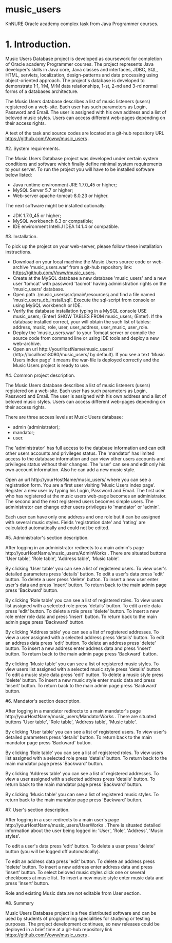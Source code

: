 # music_users
KhNURE Oracle academy complex task from Java Programmer courses.

# 1. Introduction.

Music Users Database project is developed as coursework for completion of Oracle academy Programmer courses. 
The project represents Java developer's skills in Java core, Java classes and interfaces, JDBC, SQL, HTML,
servlets, localization, design-patterns and data processing using object-oriented approach. The project's database 
is developed to demonstrate 1:1, 1:M, M:M data relationships, 1-st, 2-nd and 3-rd normal forms of 
a databases architecture.

The Music Users database describes a list of music listeners (users) registered on a web-site. Each user has
such parameters as Login, Password and Email. The user is assigned with his own address and a list of
beloved music styles. Users can access different web-pages depending on their access rights.

A text of the task and source codes are located at a git-hub repository URL https://github.com/Voww/music_users .

#2. System requirements.

The Music Users Database project was developed under certain system conditions and software which finally 
define minimal system requirements to your server. To run the project you will have to be installed 
software below listed:

* Java runtime environment JRE 1.7.0_45 or higher;
* MySQL Server 5.7 or higher;
* Web-server apache-tomcat-8.0.23 or higher.

The next software might be installed optionally:

* JDK 1.7.0_45 or higher;
* MySQL workbench 6.3 or compatible;
* IDE environment IntelliJ IDEA 14.1.4 or compatible.

#3. Installation.

To pick up the project on your web-server, please follow these installation instructions.

* Download on your local machine the Music Users source code or web-archive 'music_users.war'
from a git-hub repository link: https://github.com/Voww/music_users.
* Create at the MySQL database a new database 'music_users' and a new user 'tomcat' with password 'tacmot' 
having administration rights on the 'music_users' database.
* Open path .\music_users\src\main\resources\ and find a file named 'music_users_db_install.sql'. 
Execute the sql-script from console or using MySQL workbench or IDE. 
* Verify the database installation typing in a MySQL console USE music_users; (Enter) 
SHOW TABLES FROM music_users; (Enter). If the database installed correct, your will obtain the such list 
of tables: address, music, role, user, user_address, user_music, user_role.
* Deploy the 'music_users.war' to your Tomcat server or compile the source code from command line 
or using IDE tools and deploy a new web-archive.
* Open an url http://yourHostName/music_users/ (http://localhost:8080/music_users/ by default).
If you see a text 'Music Users index page' it means the war-file is deployed correctly and 
the Music Users project is ready to use.

#4. Common project description.

The Music Users database describes a list of music listeners (users) registered on a web-site. Each user has
such parameters as Login, Password and Email. The user is assigned with his own address and a list of
beloved music styles. Users can access different web-pages depending on their access rights.

There are three access levels at Music Users database: 

* admin (administrator);
* mandator;
* user.

The 'administrator' has full access to the database information and can edit other users accounts 
and privileges status. The 'mandator' has limited access to the database information and can view other 
users accounts and privileges status without their changes. The 'user' can see and edit only his own account
information. Also he can add a new music style.

Open an url http://yourHostName/music_users/ where you can see a registration form. You are a first user
visiting 'Music Users index page'. Register a new user by typing his Login, Password and Email. The first user 
who has registered at the music users web-page becomes an administrator. The second and the next registered
users becomes simple users. The administrator can change other users privileges to 'mandator' or 'admin'.

Each user can have only one address and one role but it can be assigned with several music styles.
Fields 'registration date' and 'rating' are calculated automatically and could not be edited.

#5. Administrator's section description.

After logging in an administrator redirects to a main admin's page http://yourHostName/music_users/AdminWorks .
There are situated buttons 'User table', 'Role table', 'Address table', 'Music table'.

By clicking 'User table' you can see a list of registered users. To view user's detailed parameters press 
'details' button. To edit a user's data press 'edit' button. To delete a user press 'delete' button. 
To insert a new user enter user's data and press 'insert' button. To return back to the main admin page
press 'Backward' button.

By clicking 'Role table' you can see a list of registered roles. To view users list assigned with a selected 
role press 'details' button. To edit a role data press 'edit' button. To delete a role press 'delete' button. 
To insert a new role enter role data and press 'insert' button. To return back to the main admin page press
'Backward' button.

By clicking 'Address table' you can see a list of registered addresses. To view a user assigned with a 
selected address press 'details' button. To edit an address data press 'edit' button. To delete an address
press 'delete' button. To insert a new address enter address data and press 'insert' button. To return 
back to the main admin page press 'Backward' button.

By clicking 'Music table' you can see a list of registered music styles. To view users list assigned with a 
selected music style press 'details' button. To edit a music style data press 'edit' button. To delete a
music style press 'delete' button. To insert a new music style enter music data and press 'insert' button.
To return back to the main admin page press 'Backward' button.

#6. Mandator's section description.

After logging in a mandator redirects to a main mandator's page http://yourHostName/music_users/MandatorWorks .
There are situated buttons 'User table', 'Role table', 'Address table', 'Music table'.

By clicking 'User table' you can see a list of registered users. To view user's detailed parameters press 
'details' button. To return back to the main mandator page press 'Backward' button.

By clicking 'Role table' you can see a list of registered roles. To view users list assigned with a selected 
role press 'details' button. To return back to the main mandator page press 'Backward' button.

By clicking 'Address table' you can see a list of registered addresses. To view a user assigned with a 
selected address press 'details' button. To return back to the main mandator page press 'Backward' button.

By clicking 'Music table' you can see a list of registered music styles. To return back to the main mandator
 page press 'Backward' button.
 
#7. User's section description.
 
After logging in a user redirects to a main user's page http://yourHostName/music_users/UserWorks .
There is situated detailed information about the user being logged in: 'User', 'Role', 'Address', 
'Music styles'.
 
To edit a user's data press 'edit' button. To delete a user press 'delete' button (you will be logged off
automatically). 
 
To edit an address data press 'edit' button. To delete an address press 'delete' button. To insert a 
new address enter address data and press 'insert' button. To select beloved music styles click one or 
several checkboxes at music list.  To insert a new music style enter music data and press 'insert' button.
 
Role and existing Music data are not editable from User section.

#8. Summary

Music Users Database project is a free distributed software and can be used by students of programming 
specialities for studying or testing purposes. The project development continues, so new releases could be 
deployed in a brief time at a git-hub repository link https://github.com/Voww/music_users .

 

